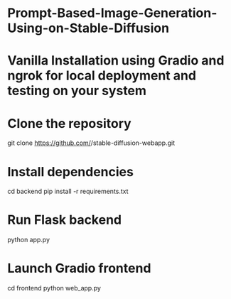 # Prompt-Based-Image-Generation-Using-on-Stable-Diffusion

# Vanilla Installation using Gradio and ngrok for local deployment and testing on your system

# Clone the repository
git clone https://github.com/<your-username>/stable-diffusion-webapp.git

# Install dependencies
cd backend
pip install -r requirements.txt

# Run Flask backend
python app.py

# Launch Gradio frontend
cd frontend
python web_app.py
